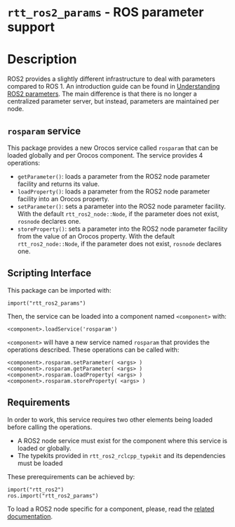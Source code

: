 
`rtt_ros2_params` - ROS parameter support
=========================================

# Description

ROS2 provides a slightly different infrastructure to deal with parameters compared to ROS 1. An introduction guide can be found in [Understanding ROS2 parameters](https://index.ros.org/doc/ros2/Tutorials/Parameters/Understanding-ROS2-Parameters/).
The main difference is that there is no longer a centralized parameter server, but instead, parameters are maintained per node.

## `rosparam` service

This package provides a new Orocos service called `rosparam` that can be loaded globally and per Orocos component. The service provides 4 operations:
* `getParameter()`: loads a parameter from the ROS2 node parameter facility and returns its value.
* `loadProperty()`:  loads a parameter from the ROS2 node parameter facility into an Orocos property.
* `setParameter()`: sets a parameter into the ROS2 node parameter facility. With the default `rtt_ros2_node::Node`, if the parameter does not exist, `rosnode` declares one.
* `storeProperty()`: sets a parameter into the ROS2 node parameter facility from the value of an Orocos property. With the default `rtt_ros2_node::Node`, if the parameter does not exist, `rosnode` declares one.

## Scripting Interface

This package can be imported with:
```
import("rtt_ros2_params")
```

Then, the service can be loaded into a component named `<component>` with:
```
<component>.loadService('rosparam')
```

`<component>` will have a new service named `rosparam` that provides the operations described. These operations can be called with:
```
<component>.rosparam.setParameter( <args> )
<component>.rosparam.getParameter( <args> )
<component>.rosparam.loadProperty( <args> )
<component>.rosparam.storeProperty( <args> )
```

## Requirements

In order to work, this service requires two other elements being loaded before calling the operations.
* A ROS2 node service must exist for the component where this service is loaded or globally.
* The typekits provided in `rtt_ros2_rclcpp_typekit` and its dependencies must be loaded

These prerequirements can be achieved by:
```
import("rtt_ros2")
ros.import("rtt_ros2_params")
```

To load a ROS2 node specific for a component, please, read the [related documentation](../rtt_ros2_node/README.md).
